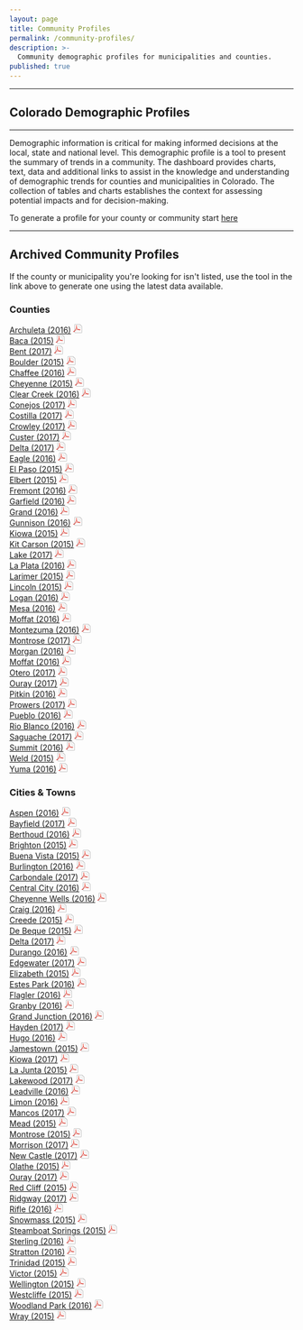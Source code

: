 ```yaml
---
layout: page
title: Community Profiles
permalink: /community-profiles/
description: >-
  Community demographic profiles for municipalities and counties.
published: true
---
```

---

## Colorado Demographic Profiles

- - -

Demographic information is critical for making informed decisions at the local, state and national level. This demographic profile is a tool to present the summary of trends in a community. The dashboard provides charts, text, data and additional links to assist in the knowledge and understanding of demographic trends for counties and municipalities in Colorado. The collection of tables and charts establishes the context for assessing potential impacts and for decision-making.

To generate a profile for your county or community start [here](https://gis.dola.colorado.gov/apps/ProfileDashboard/)

- - -
##  Archived Community Profiles

If the county or municipality you're looking for isn't listed, use the tool in the link above to generate one using the latest data available.

### Counties
<div class="newspaper">

<a href="https://drive.google.com/uc?export=download&id=0ByjImPUKASTTZXRhZm9GVHJiQ3c">Archuleta (2016)</a> <img src="/images/page_white_acrobat.png" alt ="download pdf file"><br />
<a href="https://drive.google.com/uc?export=download&id=0B-vz6H4k4SESczA5eEd6MVpCWFk">Baca (2015)</a> <img src="/images/page_white_acrobat.png" alt ="download pdf file"><br />
<a href="https://drive.google.com/uc?export=download&id=0B-vz6H4k4SESQk5vb2xkRDFKblU">Bent (2017)</a> <img src="/images/page_white_acrobat.png" alt ="download pdf file"><br />
<a href="https://drive.google.com/uc?export=download&id=0ByjImPUKASTTaFFjRnlSRGNXUEk">Boulder (2015)</a> <img src="/images/page_white_acrobat.png" alt ="download pdf file"><br />
<a href="https://drive.google.com/uc?export=download&id=0ByjImPUKASTTTnE3ZXV0ZXB5SGs">Chaffee (2016)</a> <img src="/images/page_white_acrobat.png" alt ="download pdf file"><br />
<a href="https://drive.google.com/uc?export=download&id=0B-vz6H4k4SESaWpUWFNKTDM2czg">Cheyenne (2015)</a> <img src="/images/page_white_acrobat.png" alt ="download pdf file"><br />
<a href="https://drive.google.com/uc?export=download&id=0B-vz6H4k4SESZW5TSVVvNTc2dG8">Clear Creek (2016)</a> <img src="/images/page_white_acrobat.png" alt ="download pdf file"><br />
<a href="https://drive.google.com/uc?export=download&id=0B2FMBVetYCVCZ2w1Y0xHWjF3aDg">Conejos (2017)</a> <img src="/images/page_white_acrobat.png" alt ="download pdf file"><br />
<a href="https://drive.google.com/uc?export=download&id=0B2FMBVetYCVCVWNJZE8tRFNSZzg">Costilla (2017)</a> <img src="/images/page_white_acrobat.png" alt ="download pdf file"><br />
<a href="https://drive.google.com/uc?export=download&id=0B-vz6H4k4SESRXhnWVFKQ3R1Qmc">Crowley (2017)</a> <img src="/images/page_white_acrobat.png" alt ="download pdf file"><br />
<a href="https://drive.google.com/uc?export=download&id=0B_M7zgfu2piFcVBPSWlMdjBrcUE">Custer (2017)</a> <img src="/images/page_white_acrobat.png" alt ="download pdf file"><br />
<a href="https://drive.google.com/uc?export=download&id=0ByjImPUKASTTZmpoMWpVOFRMZDA">Delta (2017)</a> <img src="/images/page_white_acrobat.png" alt ="download pdf file"><br />
<a href="https://drive.google.com/uc?export=download&id=0B-vz6H4k4SESMDN0M3hqMmV5eWM">Eagle (2016)</a> <img src="/images/page_white_acrobat.png" alt ="download pdf file"><br />
<a href="https://drive.google.com/uc?export=download&id=0B-vz6H4k4SESX2FLdU52OERleG8">El Paso (2015)</a> <img src="/images/page_white_acrobat.png" alt ="download pdf file"><br />
<a href="https://drive.google.com/uc?export=download&id=0B-vz6H4k4SESOG9SVEtaNkE0S0k">Elbert (2015)</a> <img src="/images/page_white_acrobat.png" alt ="download pdf file"><br />
<a href="https://drive.google.com/uc?export=download&id=0ByjImPUKASTTbDNWSVZab0d3VDQ">Fremont (2016)</a> <img src="/images/page_white_acrobat.png" alt ="download pdf file"><br />
<a href="https://drive.google.com/uc?export=download&id=0ByjImPUKASTTYVdMRzMxbXcwaE0">Garfield (2016)</a> <img src="/images/page_white_acrobat.png" alt ="download pdf file"><br />
<a href="https://drive.google.com/uc?export=download&id=0B-vz6H4k4SESS3hra2lKaVRjRE0">Grand (2016)</a> <img src="/images/page_white_acrobat.png" alt ="download pdf file"><br />
<a href="https://drive.google.com/uc?export=download&id=0ByjImPUKASTTZHFRcVZmYTlmOGs">Gunnison (2016)</a> <img src="/images/page_white_acrobat.png" alt ="download pdf file"><br />
<a href="https://drive.google.com/uc?export=download&id=0B-vz6H4k4SESSjFWZ0Q0VHAzOUk">Kiowa (2015)</a> <img src="/images/page_white_acrobat.png" alt ="download pdf file"><br />
<a href="https://drive.google.com/uc?export=download&id=0B-vz6H4k4SESYlFJemcycnNXem8">Kit Carson (2015)</a> <img src="/images/page_white_acrobat.png" alt ="download pdf file"><br />
<a href="https://drive.google.com/uc?export=download&id=0B1Ct3oJpH5Ugb0kxZ05YZFBrZEk">Lake (2017)</a> <img src="/images/page_white_acrobat.png" alt ="download pdf file"><br />
<a href="https://drive.google.com/uc?export=download&id=0B-vz6H4k4SESM016Zi1qZHNPZlk">La Plata (2016)</a> <img src="/images/page_white_acrobat.png" alt ="download pdf file"><br />
<a href="https://drive.google.com/uc?export=download&id=0B-vz6H4k4SESMllESU1WVUhvQmc">Larimer (2015)</a> <img src="/images/page_white_acrobat.png" alt ="download pdf file"><br />
<a href="https://drive.google.com/uc?export=download&id=0B-vz6H4k4SESUnlGN0ZaXzVPV1U">Lincoln (2015)</a> <img src="/images/page_white_acrobat.png" alt ="download pdf file"><br />
<a href="https://drive.google.com/uc?export=download&id=0B-vz6H4k4SESMm1ncTZZYkd5RGc">Logan (2016)</a> <img src="/images/page_white_acrobat.png" alt ="download pdf file"><br />
<a href="https://drive.google.com/uc?export=download&id=0ByjImPUKASTTTkwxMmJfQk1iVlk">Mesa (2016)</a> <img src="/images/page_white_acrobat.png" alt ="download pdf file"><br />
<a href="https://drive.google.com/uc?export=download&id=0B-vz6H4k4SESOTJab1k1Ujk5Ykk">Moffat (2016)</a> <img src="/images/page_white_acrobat.png" alt ="download pdf file"><br />
<a href="https://drive.google.com/uc?export=download&id=0B-vz6H4k4SEScmg3eXljWUNvb1E">Montezuma (2016)</a> <img src="/images/page_white_acrobat.png" alt ="download pdf file"><br />
<a href="https://drive.google.com/uc?export=download&id=0B2FMBVetYCVCTm5vckJCWFZwZWc">Montrose (2017)</a> <img src="/images/page_white_acrobat.png" alt ="download pdf file"><br />
<a href="https://drive.google.com/uc?export=download&id=0B-vz6H4k4SESbk9uQ0JDQk9md2s">Morgan (2016)</a> <img src="/images/page_white_acrobat.png" alt ="download pdf file"><br />
<a href="https://drive.google.com/uc?export=download&id=0B-vz6H4k4SESOTJab1k1Ujk5Ykk">Moffat (2016)</a> <img src="/images/page_white_acrobat.png" alt ="download pdf file"><br />
<a href="https://drive.google.com/uc?export=download&id=0B-vz6H4k4SESQUZSQkhJcDNhM1U">Otero (2017)</a> <img src="/images/page_white_acrobat.png" alt ="download pdf file"><br />
<a href="https://drive.google.com/uc?export=download&id=0B9kZxy54UDqMQ0w3QW0xZnRvNlk">Ouray (2017)</a> <img src="/images/page_white_acrobat.png" alt ="download pdf file"><br />
<a href="https://drive.google.com/uc?export=download&id=0ByjImPUKASTTWEtzUGctaW02QVE">Pitkin (2016)</a> <img src="/images/page_white_acrobat.png" alt ="download pdf file"><br />
<a href="https://drive.google.com/uc?export=download&id=0B-vz6H4k4SESUG1jbFNKSFJTSXc">Prowers (2017)</a> <img src="/images/page_white_acrobat.png" alt ="download pdf file"><br />
<a href="https://drive.google.com/uc?export=download&id=0ByjImPUKASTTRDk3MEUyUzVEQUU">Pueblo (2016)</a> <img src="/images/page_white_acrobat.png" alt ="download pdf file"><br />
<a href="https://drive.google.com/uc?export=download&id=0ByjImPUKASTTZEgyeWVWdEUxUFE">Rio Blanco (2016)</a> <img src="/images/page_white_acrobat.png" alt ="download pdf file"><br />
<a href="https://drive.google.com/uc?export=download&id=0B2FMBVetYCVCVkdRaVN6ekJDN28">Saguache (2017)</a> <img src="/images/page_white_acrobat.png" alt ="download pdf file"><br />
<a href="https://drive.google.com/uc?export=download&id=0B-vz6H4k4SESWjFmcWVWY0hSSGc">Summit (2016)</a> <img src="/images/page_white_acrobat.png" alt ="download pdf file"><br />
<a href="https://drive.google.com/uc?export=download&id=0B-vz6H4k4SESUk5LSkVOT3YtQjg">Weld (2015)</a> <img src="/images/page_white_acrobat.png" alt ="download pdf file"><br />
<a href="https://drive.google.com/uc?export=download&id=0B-vz6H4k4SESODNSbmx0RGQtTXc">Yuma (2016)</a> <img src="/images/page_white_acrobat.png" alt ="download pdf file"><br />

</div>


### Cities & Towns

<div class="newspaper">
<a href="https://drive.google.com/uc?export=download&id=0ByjImPUKASTTd3NYTUg2bXg1WVU">Aspen (2016)</a> <img src="/images/page_white_acrobat.png" alt ="download pdf file"><br />
<a href="https://drive.google.com/uc?export=download&id=0B2FMBVetYCVCVVgya1pmOG5LWU0">Bayfield (2017)</a> <img src="/images/page_white_acrobat.png" alt ="download pdf file"><br />
<a href="https://drive.google.com/uc?export=download&id=0B-vz6H4k4SESN29PZnRTdG9mdlE">Berthoud (2016)</a> <img src="/images/page_white_acrobat.png" alt ="download pdf file"><br />
<a href="https://drive.google.com/uc?export=download&id=0ByjImPUKASTTajJ6S1ZIemIwdXc">Brighton (2015)</a> <img src="/images/page_white_acrobat.png" alt ="download pdf file"><br />
<a href="https://drive.google.com/uc?export=download&id=0B-vz6H4k4SESaFRTanpiYnBJalU">Buena Vista (2015)</a> <img src="/images/page_white_acrobat.png" alt ="download pdf file"><br />
<a href="https://drive.google.com/uc?export=download&id=0B-vz6H4k4SESUldQUmFtNE5aTEk">Burlington (2016)</a> <img src="/images/page_white_acrobat.png" alt ="download pdf file"><br />
<a href="https://drive.google.com/uc?export=download&id=0B2FMBVetYCVCN21WdjdsRmpBa0k">Carbondale (2017)</a> <img src="/images/page_white_acrobat.png" alt ="download pdf file"><br />
<a href="https://drive.google.com/uc?export=download&id=0B-vz6H4k4SESeU85X3J2ckN5TlU">Central City (2016)</a> <img src="/images/page_white_acrobat.png" alt ="download pdf file"><br />
<a href="https://drive.google.com/uc?export=download&id=0B-vz6H4k4SESQlJ1N2phVGxnN0E">Cheyenne Wells (2016)</a> <img src="/images/page_white_acrobat.png" alt ="download pdf file"><br />
<a href="https://drive.google.com/uc?export=download&id=0B-vz6H4k4SESbGNxcG5iaV96T1E">Craig (2016)</a> <img src="/images/page_white_acrobat.png" alt ="download pdf file"><br />
<a href="https://drive.google.com/uc?export=download&id=0ByjImPUKASTTaUxQVFU3N0lkd1U">Creede (2015)</a> <img src="/images/page_white_acrobat.png" alt ="download pdf file"><br />
<a href="https://drive.google.com/uc?export=download&id=0ByjImPUKASTTRGNxeUNRODVaeDQ">De Beque (2015)</a> <img src="/images/page_white_acrobat.png" alt ="download pdf file"><br />
<a href="https://drive.google.com/uc?export=download&id=0ByjImPUKASTTNWlIRzVPNUxtQnc">Delta (2017)</a> <img src="/images/page_white_acrobat.png" alt ="download pdf file"><br />
<a href="https://drive.google.com/uc?export=download&id=0B-vz6H4k4SESV1p1eFl5TmVEMGs">Durango (2016)</a> <img src="/images/page_white_acrobat.png" alt ="download pdf file"><br />
<a href="https://drive.google.com/uc?export=download&id=0ByjImPUKASTTeng5amhVNmZCSkU">Edgewater (2017)</a> <img src="/images/page_white_acrobat.png" alt ="download pdf file"><br />
<a href="https://drive.google.com/uc?export=download&id=0B-vz6H4k4SESbEl0ZjZTa2Q3R00">Elizabeth (2015)</a> <img src="/images/page_white_acrobat.png" alt ="download pdf file"><br />
<a href="https://drive.google.com/uc?export=download&id=0B-vz6H4k4SESUHB5VEU5UlMxcDA">Estes Park (2016)</a> <img src="/images/page_white_acrobat.png" alt ="download pdf file"><br />
<a href="https://drive.google.com/uc?export=download&id=0B-vz6H4k4SESaUxMQTUzdjRUV0U">Flagler (2016)</a> <img src="/images/page_white_acrobat.png" alt ="download pdf file"><br />
<a href="https://drive.google.com/uc?export=download&id=0B-vz6H4k4SESQjkzMTJsTDFUdG8">Granby (2016)</a> <img src="/images/page_white_acrobat.png" alt ="download pdf file"><br />
<a href="https://drive.google.com/uc?export=download&id=0ByjImPUKASTTYTlHMExQVXo5YVk">Grand Junction (2016)</a> <img src="/images/page_white_acrobat.png" alt ="download pdf file"><br />
<a href="https://drive.google.com/uc?export=download&id=0ByjImPUKASTTN3kzUVVaVXVUMnM">Hayden (2017)</a> <img src="/images/page_white_acrobat.png" alt ="download pdf file"><br />
<a href="https://drive.google.com/uc?export=download&id=0B-vz6H4k4SESdVFmQk95RGpKSjA">Hugo (2016)</a> <img src="/images/page_white_acrobat.png" alt ="download pdf file"><br />
<a href="https://drive.google.com/uc?export=download&id=0ByjImPUKASTTUUM3eUNKRUtQb28">Jamestown (2015)</a> <img src="/images/page_white_acrobat.png" alt ="download pdf file"><br />
<a href="https://drive.google.com/uc?export=download&id=0B2FMBVetYCVCN3I2VmN0TWZTcU0">Kiowa (2017)</a> <img src="/images/page_white_acrobat.png" alt ="download pdf file"><br />
<a href="https://drive.google.com/uc?export=download&id=0ByjImPUKASTTQmY5VHJxU0RQTDA">La Junta (2015)</a> <img src="/images/page_white_acrobat.png" alt ="download pdf file"><br />
<a href="https://drive.google.com/uc?export=download&id=0B2FMBVetYCVCSG1pZ0ZzTTJvWnc">Lakewood (2017)</a> <img src="/images/page_white_acrobat.png" alt ="download pdf file"><br />
<a href="https://drive.google.com/uc?export=download&id=0B-vz6H4k4SESLWswOEgxSVZiUms">Leadville (2016)</a> <img src="/images/page_white_acrobat.png" alt ="download pdf file"><br />
<a href="https://drive.google.com/uc?export=download&id=0B-vz6H4k4SESS1FtUDZMMFBjcGs">Limon (2016)</a> <img src="/images/page_white_acrobat.png" alt ="download pdf file"><br />
<a href="https://drive.google.com/uc?export=download&id=0ByjImPUKASTTRmZNTnpJSzBfNTg">Mancos (2017)</a> <img src="/images/page_white_acrobat.png" alt ="download pdf file"><br />
<a href="https://drive.google.com/uc?export=download&id=0ByjImPUKASTTVVFhOGduelRRNlk">Mead (2015)</a> <img src="/images/page_white_acrobat.png" alt ="download pdf file"><br />
<a href="https://drive.google.com/uc?export=download&id=0ByjImPUKASTTakxFM3pFcjliVjQ">Montrose (2015)</a> <img src="/images/page_white_acrobat.png" alt ="download pdf file"><br />
<a href="https://drive.google.com/uc?export=download&id=0B2FMBVetYCVCRjNuV1l3Y1ctdnc">Morrison (2017)</a> <img src="/images/page_white_acrobat.png" alt ="download pdf file"><br />  
<a href="https://drive.google.com/uc?export=download&id=0B2FMBVetYCVCM3p2My1TeUR0VE0">New Castle (2017)</a> <img src="/images/page_white_acrobat.png" alt ="download pdf file"><br />
<a href="https://drive.google.com/uc?export=download&id=0B-vz6H4k4SESSncxaG0zaVBaVnM">Olathe (2015)</a> <img src="/images/page_white_acrobat.png" alt ="download pdf file"><br />
<a href="https://drive.google.com/uc?export=download&id=0B9kZxy54UDqMekFEZGtCXzNONm8">Ouray (2017)</a> <img src="/images/page_white_acrobat.png" alt ="download pdf file"><br />
<a href="https://drive.google.com/uc?export=download&id=0ByjImPUKASTTMm56SzJWanV4ZFk">Red Cliff (2015)</a> <img src="/images/page_white_acrobat.png" alt ="download pdf file"><br />
<a href="https://drive.google.com/uc?export=download&id=0B9kZxy54UDqMWXdZaU1uaGNBZlE">Ridgway (2017)</a> <img src="/images/page_white_acrobat.png" alt ="download pdf file"><br />
<a href="https://drive.google.com/uc?export=download&id=0B-vz6H4k4SESQXRIWDJET3cydzA">Rifle (2016)</a> <img src="/images/page_white_acrobat.png" alt ="download pdf file"><br />
<a href="https://drive.google.com/uc?export=download&id=0B-vz6H4k4SESYUNlZjRSYkNyWFU">Snowmass (2015)</a> <img src="/images/page_white_acrobat.png" alt ="download pdf file"><br />
<a href="https://drive.google.com/uc?export=download&id=0B-vz6H4k4SESVFFsNXExWTNhZjQ">Steamboat Springs (2015)</a> <img src="/images/page_white_acrobat.png" alt ="download pdf file"><br />
<a href="https://drive.google.com/uc?export=download&id=0B-vz6H4k4SEST3dyam5fLW9ZZ28">Sterling (2016)</a> <img src="/images/page_white_acrobat.png" alt ="download pdf file"><br />
<a href="https://drive.google.com/uc?export=download&id=0B-vz6H4k4SESeVlkTWlsdUZpV3M">Stratton (2016)</a> <img src="/images/page_white_acrobat.png" alt ="download pdf file"><br />
<a href="https://drive.google.com/uc?export=download&id=0ByjImPUKASTTRmtvSUJfQ1hTNHc">Trinidad (2015)</a> <img src="/images/page_white_acrobat.png" alt ="download pdf file"><br />
<a href="https://drive.google.com/uc?export=download&id=0ByjImPUKASTTSGxyR21SMU81bGs">Victor (2015)</a> <img src="/images/page_white_acrobat.png" alt ="download pdf file"><br />
<a href="https://drive.google.com/uc?export=download&id=0B-vz6H4k4SESWUFCclhoaGZ1aWs">Wellington (2015)</a> <img src="/images/page_white_acrobat.png" alt ="download pdf file"><br />
<a href="https://drive.google.com/uc?export=download&id=0B-vz6H4k4SESd2NTbUxFUGxxMlU">Westcliffe (2015)</a> <img src="/images/page_white_acrobat.png" alt ="download pdf file"><br />
<a href="https://drive.google.com/uc?export=download&id=0B-vz6H4k4SESVkcyVG9yTkJUYms">Woodland Park (2016)</a> <img src="/images/page_white_acrobat.png" alt ="download pdf file"><br />
<a href="https://drive.google.com/uc?export=download&id=0ByjImPUKASTTRWFlejJBMGoxNzA">Wray (2015)</a> <img src="/images/page_white_acrobat.png" alt ="download pdf file"><br />


</div>
